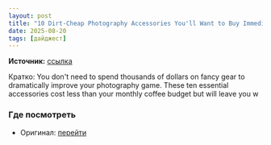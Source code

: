 ```yaml
---
layout: post
title: "10 Dirt-Cheap Photography Accessories You'll Want to Buy Immediately"
date: 2025-08-20
tags: [дайджест]
---
```


**Источник:** [ссылка](https://fstoppers.com/gear/10-dirt-cheap-photography-accessories-youll-want-buy-immediately-707526?utm_source=FS_RSS&utm_medium=RSS&utm_campaign=Main_RSS)

Кратко: You don't need to spend thousands of dollars on fancy gear to dramatically improve your photography game. These ten essential accessories cost less than your monthly coffee budget but will leave you w

### Где посмотреть
- Оригинал: [перейти]({link})
